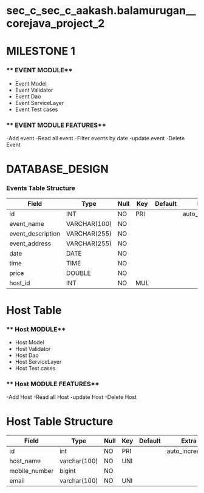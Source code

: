 

# sec_c_sec_c_aakash.balamurugan__corejava_project_2
# MILESTONE 1
###  ** EVENT MODULE**
- Event Model
- Event Validator
- Event Dao
- Event ServiceLayer
- Event Test cases

 ###  ** EVENT MODULE FEATURES**
-Add event
-Read all event
-Filter events by date
-update event
-Delete Event
# DATABASE_DESIGN
### Events Table Structure

| Field            | Type        | Null  | Key | Default | Extra          |
|------------------|-------------|-------|-----|---------|----------------|
| id               | INT         | NO    | PRI |         | auto_increment|
| event_name       | VARCHAR(100)| NO    |     |         |                |
| event_description| VARCHAR(255)| NO    |     |         |                |
| event_address    | VARCHAR(255)| NO    |     |         |                |
| date             | DATE        | NO    |     |         |                |
| time             | TIME        | NO    |     |         |                |
| price            | DOUBLE      | NO    |     |         |                |
| host_id          | INT         | NO    | MUL |         |                |





# Host Table

###  ** Host MODULE**
- Host Model
- Host Validator
- Host Dao
- Host ServiceLayer
- Host Test cases

 ###  ** Host MODULE FEATURES**
-Add Host
-Read all Host
-update Host
-Delete Host

# Host Table Structure

| Field          | Type        | Null  | Key | Default | Extra          |
|----------------|-------------|-------|-----|---------|----------------|
| id             | int         | NO    | PRI |         | auto_increment|
| host_name      | varchar(100)| NO    | UNI |         |                |
| mobile_number  | bigint      | NO    |     |         |                |
| email          | varchar(100)| NO    | UNI |         |                |

